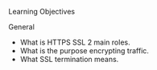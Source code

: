Learning Objectives

General
- What is HTTPS SSL 2 main roles.
- What is the purpose encrypting traffic.
- What SSL termination means.
